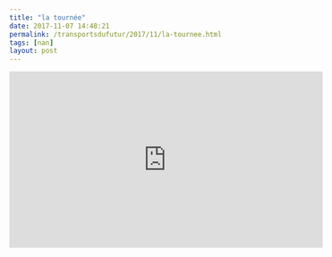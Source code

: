 ```yaml
---
title: "la tournée"
date: 2017-11-07 14:48:21
permalink: /transportsdufutur/2017/11/la-tournee.html
tags: [nan]
layout: post
---
```


<iframe width="560" height="315" src="https://www.youtube.com/embed/qSW0smU-lIY" frameborder="0" allowfullscreen></iframe>
